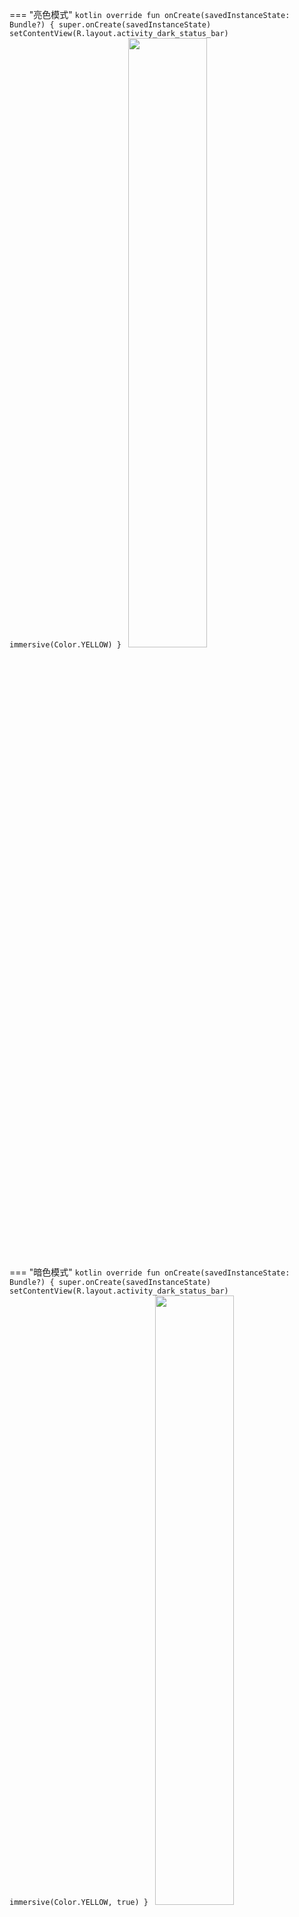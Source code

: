 === "亮色模式"
    ```kotlin
    override fun onCreate(savedInstanceState: Bundle?) {
        super.onCreate(savedInstanceState)
        setContentView(R.layout.activity_dark_status_bar)
        immersive(Color.YELLOW)
    }
    ```
    <img src="https://i.imgur.com/OV4EJIS.png" width="50%"/>

=== "暗色模式"
    ```kotlin
    override fun onCreate(savedInstanceState: Bundle?) {
        super.onCreate(savedInstanceState)
        setContentView(R.layout.activity_dark_status_bar)
        immersive(Color.YELLOW, true)
    }
    ```
    <img src="https://i.imgur.com/zzGUGWV.png" width="50%"/>


`immersive`这个函数还可以传入View进去, 就会自动使用View的背景色作为状态栏颜色.

```kotlin
class MainActivity : BaseMenuActivity() {

    override fun onCreate(savedInstanceState: Bundle?) {
        super.onCreate(savedInstanceState)
        setContentView(R.layout.activity_main)
        toolbar.inflateMenu(R.menu.menu_main)
        toolbar.setOnMenuItemClickListener { onOptionsItemSelected(it) }
        immersive(toolbar)
        // or dark status bar
        // immersive(toolbar, true)
    }
}
```
<br>

!!! note
    使用`immersive`不传入颜色值或者View就会使用透明状态栏, 状态栏会盖在视图上. 注意透明状态栏会导致键盘遮挡输入框, 这是所有透明状态栏的通病